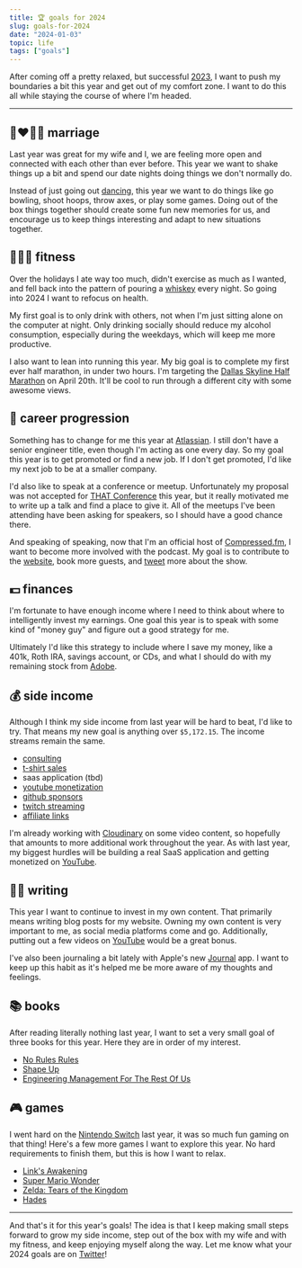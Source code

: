 ```yaml
---
title: 🏆 goals for 2024
slug: goals-for-2024
date: "2024-01-03"
topic: life
tags: ["goals"]
---
```


After coming off a pretty relaxed, but successful [2023][2023], I want to push my boundaries a bit this year and get out of my comfort zone. I want to do this all while staying the course of where I'm headed.

---

## 👩‍❤️‍💋‍👨 marriage

Last year was great for my wife and I, we are feeling more open and connected with each other than ever before. This year we want to shake things up a bit and spend our date nights doing things we don't normally do.

Instead of just going out [dancing][dancing], this year we want to do things like go bowling, shoot hoops, throw axes, or play some games. Doing out of the box things together should create some fun new memories for us, and encourage us to keep things interesting and adapt to new situations together.

## 🏃🏼‍♂️ fitness

Over the holidays I ate way too much, didn't exercise as much as I wanted, and fell back into the pattern of pouring a [whiskey][whiskey] every night. So going into 2024 I want to refocus on health.

My first goal is to only drink with others, not when I'm just sitting alone on the computer at night. Only drinking socially should reduce my alcohol consumption, especially during the weekdays, which will keep me more productive.

I also want to lean into running this year. My big goal is to complete my first ever half marathon, in under two hours. I'm targeting the [Dallas Skyline Half Marathon][half-marathon] on April 20th. It'll be cool to run through a different city with some awesome views.

## 👔 career progression

Something has to change for me this year at [Atlassian][atlassian]. I still don't have a senior engineer title, even though I'm acting as one every day. So my goal this year is to get promoted or find a new job. If I don't get promoted, I'd like my next job to be at a smaller company.

I'd also like to speak at a conference or meetup. Unfortunately my proposal was not accepted for [THAT Conference][that] this year, but it really motivated me to write up a talk and find a place to give it. All of the meetups I've been attending have been asking for speakers, so I should have a good chance there.

And speaking of speaking, now that I'm an official host of [Compressed.fm][compressed], I want to become more involved with the podcast. My goal is to contribute to the [website][compressed-site], book more guests, and [tweet][compressed-twitter] more about the show.

## 💵 finances

I'm fortunate to have enough income where I need to think about where to intelligently invest my earnings. One goal this year is to speak with some kind of "money guy" and figure out a good strategy for me.

Ultimately I'd like this strategy to include where I save my money, like a 401k, Roth IRA, savings account, or CDs, and what I should do with my remaining stock from [Adobe][adobe].

## 💰 side income

Although I think my side income from last year will be hard to beat, I'd like to try. That means my new goal is anything over `$5,172.15`. The income streams remain the same.

-   [consulting][hire-me]
-   [t-shirt sales][shirts]
-   saas application (tbd)
-   [youtube monetization][youtube]
-   [github sponsors][sponsors]
-   [twitch streaming][twitch]
-   [affiliate links][uses]

I'm already working with [Cloudinary][cloudinary] on some video content, so hopefully that amounts to more additional work throughout the year. As with last year, my biggest hurdles will be building a real SaaS application and getting monetized on [YouTube][youtube].

## ✍🏼 writing

This year I want to continue to invest in my own content. That primarily means writing blog posts for my website. Owning my own content is very important to me, as social media platforms come and go. Additionally, putting out a few videos on [YouTube][youtube] would be a great bonus.

I've also been journaling a bit lately with Apple's new [Journal][journal] app. I want to keep up this habit as it's helped me be more aware of my thoughts and feelings.

## 📚 books

After reading literally nothing last year, I want to set a very small goal of three books for this year. Here they are in order of my interest.

-   [No Rules Rules][no-rules]
-   [Shape Up][shape-up]
-   [Engineering Management For The Rest Of Us][eng-mgmt]

## 🎮 games

I went hard on the [Nintendo Switch][switch] last year, it was so much fun gaming on that thing! Here's a few more games I want to explore this year. No hard requirements to finish them, but this is how I want to relax.

-   [Link's Awakening][link]
-   [Super Mario Wonder][wonder]
-   [Zelda: Tears of the Kingdom][totk]
-   [Hades][hades]

---

And that's it for this year's goals! The idea is that I keep making small steps forward to grow my side income, step out of the box with my wife and with my fitness, and keep enjoying myself along the way. Let me know what your 2024 goals are on [Twitter][twitter]!

[2023]: https://bradgarropy.com/blog/2023-in-review
[dancing]: https://www.instagram.com/p/CzjazUQOxqcAMm0OSG_ZjQmCp9k30FDxoxIOiA0
[whiskey]: https://www.southerncomfort.com
[half-marathon]: https://www.runproject.org/events/skyline-half-race
[atlassian]: https://www.atlassian.com
[that]: https://thatconference.com/tx/2024
[compressed]: http://compressed.fm
[compressed-site]: https://github.com/ahaywood/compressedfm
[compressed-twitter]: https://twitter.com/compressedfm
[adobe]: https://www.adobe.com
[hire-me]: https://bradgarropy.com/hire-me
[shirts]: https://cottonbureau.com/people/brad-garropy
[youtube]: https://youtube.com/bradgarropy
[sponsors]: https://github.com/sponsors/bradgarropy
[twitch]: https://www.twitch.tv/bradgarropy
[uses]: https://bradgarropy.com/uses
[cloudinary]: https://cloudinary.com
[journal]: https://apps.apple.com/gb/app/journal/id6447391597
[no-rules]: https://www.amazon.com/No-Rules/dp/0753553635?tag=bradgarropy00-20
[shape-up]: https://basecamp-goods.com/products/shapeup
[eng-mgmt]: https://www.amazon.com/Engineering-Management-Rest-Sarah-Drasner/dp/B0BHX8BQ9C?tag=bradgarropy00-20
[switch]: https://www.amazon.com/Nintendo-Switch-OLED-Model-Neon-Joy/dp/B098RKWHHZ?tag=bradgarropy00-20
[link]: https://www.amazon.com/Legend-Zelda-Links-Awakening-Nintendo/dp/B07SMBJVS8?tag=bradgarropy00-20
[wonder]: https://www.amazon.com/Super-Mario-Bros-TM-Wonder-Nintendo-Version/dp/B0C8VHZR14?tag=bradgarropy00-20
[totk]: https://www.amazon.com/Legend-Zelda-Breath-Wild-Nintendo-Switch/dp/B097B2YWFX?tag=bradgarropy00-20
[hades]: https://www.amazon.com/Hades-Limited-Nintendo-Switch/dp/B08X2K6B1Z?tag=bradgarropy00-20
[twitter]: https://twitter.com/bradgarropy
